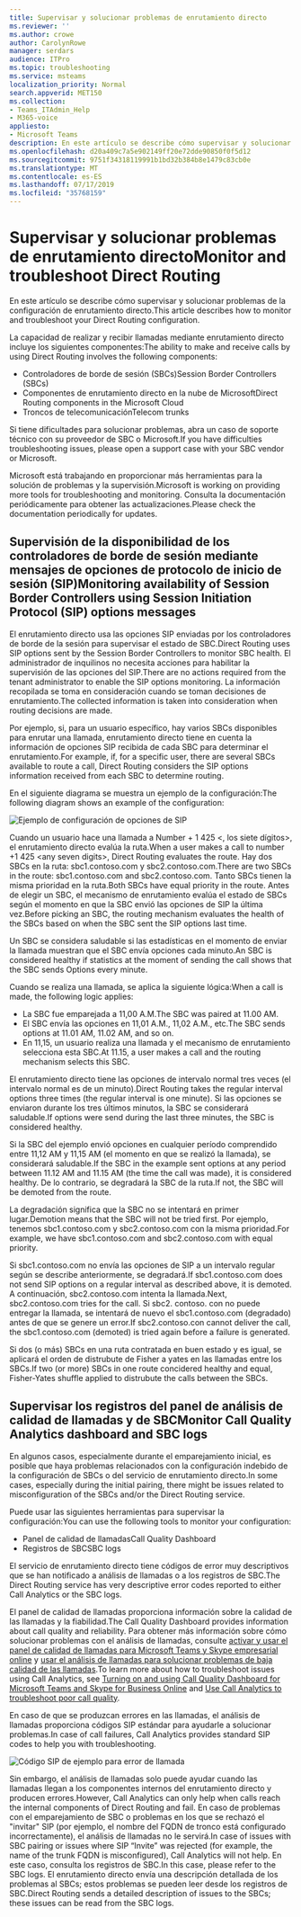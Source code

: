 ```yaml
---
title: Supervisar y solucionar problemas de enrutamiento directo
ms.reviewer: ''
ms.author: crowe
author: CarolynRowe
manager: serdars
audience: ITPro
ms.topic: troubleshooting
ms.service: msteams
localization_priority: Normal
search.appverid: MET150
ms.collection:
- Teams_ITAdmin_Help
- M365-voice
appliesto:
- Microsoft Teams
description: En este artículo se describe cómo supervisar y solucionar problemas de la configuración de enrutamiento directo.
ms.openlocfilehash: d20a409c7a5e902149ff20e72dde90850f0f5d12
ms.sourcegitcommit: 9751f34318119991b1bd32b384b8e1479c83cb0e
ms.translationtype: MT
ms.contentlocale: es-ES
ms.lasthandoff: 07/17/2019
ms.locfileid: "35768159"
---
```

# <a name="monitor-and-troubleshoot-direct-routing"></a><span data-ttu-id="304dc-103">Supervisar y solucionar problemas de enrutamiento directo</span><span class="sxs-lookup"><span data-stu-id="304dc-103">Monitor and troubleshoot Direct Routing</span></span>

<span data-ttu-id="304dc-104">En este artículo se describe cómo supervisar y solucionar problemas de la configuración de enrutamiento directo.</span><span class="sxs-lookup"><span data-stu-id="304dc-104">This article describes how to monitor and troubleshoot your Direct Routing configuration.</span></span> 

<span data-ttu-id="304dc-105">La capacidad de realizar y recibir llamadas mediante enrutamiento directo incluye los siguientes componentes:</span><span class="sxs-lookup"><span data-stu-id="304dc-105">The ability to make and receive calls by using Direct Routing involves the following components:</span></span> 

- <span data-ttu-id="304dc-106">Controladores de borde de sesión (SBCs)</span><span class="sxs-lookup"><span data-stu-id="304dc-106">Session Border Controllers (SBCs)</span></span> 
- <span data-ttu-id="304dc-107">Componentes de enrutamiento directo en la nube de Microsoft</span><span class="sxs-lookup"><span data-stu-id="304dc-107">Direct Routing components in the Microsoft Cloud</span></span> 
- <span data-ttu-id="304dc-108">Troncos de telecomunicación</span><span class="sxs-lookup"><span data-stu-id="304dc-108">Telecom trunks</span></span> 

<span data-ttu-id="304dc-109">Si tiene dificultades para solucionar problemas, abra un caso de soporte técnico con su proveedor de SBC o Microsoft.</span><span class="sxs-lookup"><span data-stu-id="304dc-109">If you have difficulties troubleshooting issues, please open a support case with your SBC vendor or Microsoft.</span></span> 

<span data-ttu-id="304dc-110">Microsoft está trabajando en proporcionar más herramientas para la solución de problemas y la supervisión.</span><span class="sxs-lookup"><span data-stu-id="304dc-110">Microsoft is working on providing more tools for troubleshooting and monitoring.</span></span> <span data-ttu-id="304dc-111">Consulta la documentación periódicamente para obtener las actualizaciones.</span><span class="sxs-lookup"><span data-stu-id="304dc-111">Please check the documentation periodically for updates.</span></span> 

## <a name="monitoring-availability-of-session-border-controllers-using-session-initiation-protocol-sip-options-messages"></a><span data-ttu-id="304dc-112">Supervisión de la disponibilidad de los controladores de borde de sesión mediante mensajes de opciones de protocolo de inicio de sesión (SIP)</span><span class="sxs-lookup"><span data-stu-id="304dc-112">Monitoring availability of Session Border Controllers using Session Initiation Protocol (SIP) options messages</span></span>

<span data-ttu-id="304dc-113">El enrutamiento directo usa las opciones SIP enviadas por los controladores de borde de la sesión para supervisar el estado de SBC.</span><span class="sxs-lookup"><span data-stu-id="304dc-113">Direct Routing uses SIP options sent by the Session Border Controllers to monitor SBC health.</span></span> <span data-ttu-id="304dc-114">El administrador de inquilinos no necesita acciones para habilitar la supervisión de las opciones del SIP.</span><span class="sxs-lookup"><span data-stu-id="304dc-114">There are no actions required from the tenant administrator to enable the SIP options monitoring.</span></span> <span data-ttu-id="304dc-115">La información recopilada se toma en consideración cuando se toman decisiones de enrutamiento.</span><span class="sxs-lookup"><span data-stu-id="304dc-115">The collected information is taken into consideration when routing decisions are made.</span></span> 

<span data-ttu-id="304dc-116">Por ejemplo, si, para un usuario específico, hay varios SBCs disponibles para enrutar una llamada, enrutamiento directo tiene en cuenta la información de opciones SIP recibida de cada SBC para determinar el enrutamiento.</span><span class="sxs-lookup"><span data-stu-id="304dc-116">For example, if, for a specific user, there are several SBCs available to route a call, Direct Routing considers the SIP options information received from each SBC to determine routing.</span></span> 

<span data-ttu-id="304dc-117">En el siguiente diagrama se muestra un ejemplo de la configuración:</span><span class="sxs-lookup"><span data-stu-id="304dc-117">The following diagram shows an example of the configuration:</span></span> 

![Ejemplo de configuración de opciones de SIP](media/sip-options-config-example.png)

<span data-ttu-id="304dc-119">Cuando un usuario hace una llamada a Number + 1 425 \<, los siete dígitos>, el enrutamiento directo evalúa la ruta.</span><span class="sxs-lookup"><span data-stu-id="304dc-119">When a user makes a call to number +1 425 \<any seven digits>, Direct Routing evaluates the route.</span></span> <span data-ttu-id="304dc-120">Hay dos SBCs en la ruta: sbc1.contoso.com y sbc2.contoso.com.</span><span class="sxs-lookup"><span data-stu-id="304dc-120">There are two SBCs in the route: sbc1.contoso.com and sbc2.contoso.com.</span></span> <span data-ttu-id="304dc-121">Tanto SBCs tienen la misma prioridad en la ruta.</span><span class="sxs-lookup"><span data-stu-id="304dc-121">Both SBCs have equal priority in the route.</span></span> <span data-ttu-id="304dc-122">Antes de elegir un SBC, el mecanismo de enrutamiento evalúa el estado de SBCs según el momento en que la SBC envió las opciones de SIP la última vez.</span><span class="sxs-lookup"><span data-stu-id="304dc-122">Before picking an SBC, the routing mechanism evaluates the health of the SBCs based on when the SBC sent the SIP options last time.</span></span> 

<span data-ttu-id="304dc-123">Un SBC se considera saludable si las estadísticas en el momento de enviar la llamada muestran que el SBC envía opciones cada minuto.</span><span class="sxs-lookup"><span data-stu-id="304dc-123">An SBC is considered healthy if statistics at the moment of sending the call shows that the SBC sends Options every minute.</span></span>  

<span data-ttu-id="304dc-124">Cuando se realiza una llamada, se aplica la siguiente lógica:</span><span class="sxs-lookup"><span data-stu-id="304dc-124">When a call is made, the following logic applies:</span></span>

- <span data-ttu-id="304dc-125">La SBC fue emparejada a 11,00 A.M.</span><span class="sxs-lookup"><span data-stu-id="304dc-125">The SBC was paired at 11.00 AM.</span></span>  
- <span data-ttu-id="304dc-126">El SBC envía las opciones en 11,01 A.M., 11,02 A.M., etc.</span><span class="sxs-lookup"><span data-stu-id="304dc-126">The SBC sends options at 11.01 AM, 11.02 AM, and so on.</span></span>  
- <span data-ttu-id="304dc-127">En 11,15, un usuario realiza una llamada y el mecanismo de enrutamiento selecciona esta SBC.</span><span class="sxs-lookup"><span data-stu-id="304dc-127">At 11.15, a user makes a call and the routing mechanism selects this SBC.</span></span> 

<span data-ttu-id="304dc-128">El enrutamiento directo tiene las opciones de intervalo normal tres veces (el intervalo normal es de un minuto).</span><span class="sxs-lookup"><span data-stu-id="304dc-128">Direct Routing takes the regular interval options three times (the regular interval is one minute).</span></span> <span data-ttu-id="304dc-129">Si las opciones se enviaron durante los tres últimos minutos, la SBC se considerará saludable.</span><span class="sxs-lookup"><span data-stu-id="304dc-129">If options were send during the last three minutes, the SBC is considered healthy.</span></span>

<span data-ttu-id="304dc-130">Si la SBC del ejemplo envió opciones en cualquier período comprendido entre 11,12 AM y 11,15 AM (el momento en que se realizó la llamada), se considerará saludable.</span><span class="sxs-lookup"><span data-stu-id="304dc-130">If the SBC in the example sent options at any period between 11.12 AM and 11.15 AM (the time the call was made), it is considered healthy.</span></span> <span data-ttu-id="304dc-131">De lo contrario, se degradará la SBC de la ruta.</span><span class="sxs-lookup"><span data-stu-id="304dc-131">If not, the SBC will be demoted from the route.</span></span> 

<span data-ttu-id="304dc-132">La degradación significa que la SBC no se intentará en primer lugar.</span><span class="sxs-lookup"><span data-stu-id="304dc-132">Demotion means that the SBC will not be tried first.</span></span> <span data-ttu-id="304dc-133">Por ejemplo, tenemos sbc1.contoso.com y sbc2.contoso.com con la misma prioridad.</span><span class="sxs-lookup"><span data-stu-id="304dc-133">For example, we have sbc1.contoso.com and sbc2.contoso.com with equal priority.</span></span>  

<span data-ttu-id="304dc-134">Si sbc1.contoso.com no envía las opciones de SIP a un intervalo regular según se describe anteriormente, se degradará.</span><span class="sxs-lookup"><span data-stu-id="304dc-134">If sbc1.contoso.com does not send SIP options on a regular interval as described above, it is demoted.</span></span> <span data-ttu-id="304dc-135">A continuación, sbc2.contoso.com intenta la llamada.</span><span class="sxs-lookup"><span data-stu-id="304dc-135">Next, sbc2.contoso.com tries for the call.</span></span> <span data-ttu-id="304dc-136">Si sbc2. contoso. con no puede entregar la llamada, se intentará de nuevo el sbc1.contoso.com (degradado) antes de que se genere un error.</span><span class="sxs-lookup"><span data-stu-id="304dc-136">If sbc2.contoso.con cannot deliver the call, the sbc1.contoso.com (demoted) is tried again before a failure is generated.</span></span> 

<span data-ttu-id="304dc-137">Si dos (o más) SBCs en una ruta contratada en buen estado y es igual, se aplicará el orden de distrubute de Fisher a yates en las llamadas entre los SBCs.</span><span class="sxs-lookup"><span data-stu-id="304dc-137">If two (or more) SBCs in one route concidered healthy and equal, Fisher-Yates shuffle applied to distrubute the calls between the SBCs.</span></span>

## <a name="monitor-call-quality-analytics-dashboard-and-sbc-logs"></a><span data-ttu-id="304dc-138">Supervisar los registros del panel de análisis de calidad de llamadas y de SBC</span><span class="sxs-lookup"><span data-stu-id="304dc-138">Monitor Call Quality Analytics dashboard and SBC logs</span></span> 
 
<span data-ttu-id="304dc-139">En algunos casos, especialmente durante el emparejamiento inicial, es posible que haya problemas relacionados con la configuración indebido de la configuración de SBCs o del servicio de enrutamiento directo.</span><span class="sxs-lookup"><span data-stu-id="304dc-139">In some cases, especially during the initial pairing, there might be issues related to misconfiguration of the SBCs and/or the Direct Routing service.</span></span> 

<span data-ttu-id="304dc-140">Puede usar las siguientes herramientas para supervisar la configuración:</span><span class="sxs-lookup"><span data-stu-id="304dc-140">You can use the following tools to monitor your configuration:</span></span>  
 
- <span data-ttu-id="304dc-141">Panel de calidad de llamadas</span><span class="sxs-lookup"><span data-stu-id="304dc-141">Call Quality Dashboard</span></span> 
- <span data-ttu-id="304dc-142">Registros de SBC</span><span class="sxs-lookup"><span data-stu-id="304dc-142">SBC logs</span></span> 

<span data-ttu-id="304dc-143">El servicio de enrutamiento directo tiene códigos de error muy descriptivos que se han notificado a análisis de llamadas o a los registros de SBC.</span><span class="sxs-lookup"><span data-stu-id="304dc-143">The Direct Routing service has very descriptive error codes reported to either Call Analytics or the SBC logs.</span></span> 

<span data-ttu-id="304dc-144">El panel de calidad de llamadas proporciona información sobre la calidad de las llamadas y la fiabilidad.</span><span class="sxs-lookup"><span data-stu-id="304dc-144">The Call Quality Dashboard provides information about call quality and reliability.</span></span> <span data-ttu-id="304dc-145">Para obtener más información sobre cómo solucionar problemas con el análisis de llamadas, consulte [activar y usar el panel de calidad de llamadas para Microsoft Teams y Skype empresarial online](https://docs.microsoft.com/SkypeForBusiness/using-call-quality-in-your-organization/turning-on-and-using-call-quality-dashboard) y [usar el análisis de llamadas para solucionar problemas de baja calidad de las llamadas](https://docs.microsoft.com/SkypeForBusiness/using-call-quality-in-your-organization/use-call-analytics-to-troubleshoot-poor-call-quality).</span><span class="sxs-lookup"><span data-stu-id="304dc-145">To learn more about how to troubleshoot issues using Call Analytics, see [Turning on and using Call Quality Dashboard for Microsoft Teams and Skype for Business Online](https://docs.microsoft.com/SkypeForBusiness/using-call-quality-in-your-organization/turning-on-and-using-call-quality-dashboard) and [Use Call Analytics to troubleshoot poor call quality](https://docs.microsoft.com/SkypeForBusiness/using-call-quality-in-your-organization/use-call-analytics-to-troubleshoot-poor-call-quality).</span></span> 

<span data-ttu-id="304dc-146">En caso de que se produzcan errores en las llamadas, el análisis de llamadas proporciona códigos SIP estándar para ayudarle a solucionar problemas.</span><span class="sxs-lookup"><span data-stu-id="304dc-146">In case of call failures, Call Analytics provides standard SIP codes to help you with troubleshooting.</span></span> 

![Código SIP de ejemplo para error de llamada](media/failed-response-code.png)

<span data-ttu-id="304dc-148">Sin embargo, el análisis de llamadas solo puede ayudar cuando las llamadas llegan a los componentes internos del enrutamiento directo y producen errores.</span><span class="sxs-lookup"><span data-stu-id="304dc-148">However, Call Analytics can only help when calls reach the internal components of Direct Routing and fail.</span></span> <span data-ttu-id="304dc-149">En caso de problemas con el emparejamiento de SBC o problemas en los que se rechazó el "invitar" SIP (por ejemplo, el nombre del FQDN de tronco está configurado incorrectamente), el análisis de llamadas no le servirá.</span><span class="sxs-lookup"><span data-stu-id="304dc-149">In case of issues with SBC pairing or issues where SIP “Invite” was rejected (for example, the name of the trunk FQDN is misconfigured), Call Analytics will not help.</span></span> <span data-ttu-id="304dc-150">En este caso, consulta los registros de SBC.</span><span class="sxs-lookup"><span data-stu-id="304dc-150">In this case, please refer to the SBC logs.</span></span> <span data-ttu-id="304dc-151">El enrutamiento directo envía una descripción detallada de los problemas al SBCs; estos problemas se pueden leer desde los registros de SBC.</span><span class="sxs-lookup"><span data-stu-id="304dc-151">Direct Routing sends a detailed description of issues to the SBCs; these issues can be read from the SBC logs.</span></span> 
